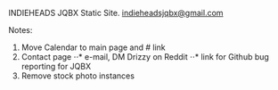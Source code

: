 
INDIEHEADS JQBX Static Site.
indieheadsjqbx@gmail.com


Notes:
1. Move Calendar to main page and # link
2. Contact page
⋅⋅* e-mail, DM Drizzy on Reddit
⋅⋅* link for Github bug reporting for JQBX
3. Remove stock photo instances
